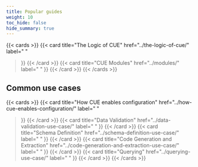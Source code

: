 ```yaml
---
title: Popular guides
weight: 10
toc_hide: false
hide_summary: true
---
```


{{< cards >}}
{{< card
	title="The Logic of CUE"
	href="../the-logic-of-cue/"
	label=" "
>}}
{{< /card >}}
{{< card
	title="CUE Modules"
	href="../modules/"
	label=" "
>}}
{{< /card >}}
{{< /cards >}}

## Common use cases

{{< cards >}}
{{< card
	title="How CUE enables configuration"
	href="../how-cue-enables-configuration/"
	label=" "
>}}
{{< /card >}}
{{< card
	title="Data Validation"
	href="../data-validation-use-case/"
	label=" "
>}}
{{< /card >}}
{{< card
	title="Schema Definition"
	href="../schema-definition-use-case/"
	label=" "
>}}
{{< /card >}}
{{< card
	title="Code Generation and Extraction"
	href="../code-generation-and-extraction-use-case/"
	label=" "
>}}
{{< /card >}}
{{< card
	title="Querying"
	href="../querying-use-case/"
	label=" "
>}}
{{< /card >}}
{{< /cards >}}
